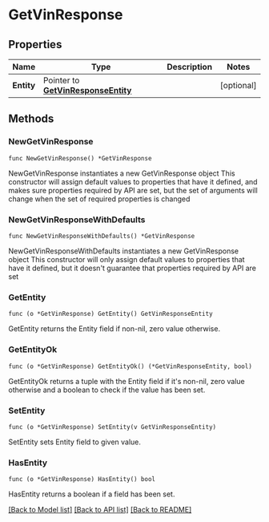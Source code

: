 # GetVinResponse

## Properties

Name | Type | Description | Notes
------------ | ------------- | ------------- | -------------
**Entity** | Pointer to [**GetVinResponseEntity**](GetVinResponseEntity.md) |  | [optional] 

## Methods

### NewGetVinResponse

`func NewGetVinResponse() *GetVinResponse`

NewGetVinResponse instantiates a new GetVinResponse object
This constructor will assign default values to properties that have it defined,
and makes sure properties required by API are set, but the set of arguments
will change when the set of required properties is changed

### NewGetVinResponseWithDefaults

`func NewGetVinResponseWithDefaults() *GetVinResponse`

NewGetVinResponseWithDefaults instantiates a new GetVinResponse object
This constructor will only assign default values to properties that have it defined,
but it doesn't guarantee that properties required by API are set

### GetEntity

`func (o *GetVinResponse) GetEntity() GetVinResponseEntity`

GetEntity returns the Entity field if non-nil, zero value otherwise.

### GetEntityOk

`func (o *GetVinResponse) GetEntityOk() (*GetVinResponseEntity, bool)`

GetEntityOk returns a tuple with the Entity field if it's non-nil, zero value otherwise
and a boolean to check if the value has been set.

### SetEntity

`func (o *GetVinResponse) SetEntity(v GetVinResponseEntity)`

SetEntity sets Entity field to given value.

### HasEntity

`func (o *GetVinResponse) HasEntity() bool`

HasEntity returns a boolean if a field has been set.


[[Back to Model list]](../README.md#documentation-for-models) [[Back to API list]](../README.md#documentation-for-api-endpoints) [[Back to README]](../README.md)


